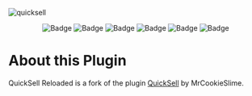 ![quicksell](https://raw.githubusercontent.com/CCMG-Minecraft/QuickSell/2a940e0ae7258f6ed73dfda7f6a17ef9078602ae/.github/readme/name.png)
<div style="text-align: center;">
<img src="https://img.shields.io/github/workflow/status/CCMG-Minecraft/QuickSell/Java%20CI?style=for-the-badge" alt="Badge">
<img alt="Badge" src="https://img.shields.io/github/v/release/CCMG-Minecraft/QuickSell?style=for-the-badge">
<img alt="Badge" src="https://img.shields.io/github/issues/CCMG-Minecraft/QuickSell?style=for-the-badge">
<img alt="Badge" src="https://img.shields.io/github/license/CCMG-Minecraft/QuickSell?style=for-the-badge">
<img alt="Badge" src="https://img.shields.io/badge/Minecraft%20Version-1.16-darkgreen?style=for-the-badge">
<img alt="Badge" src="https://img.shields.io/badge/Requires-PaperMC-blue?style=for-the-badge">
</div>

# About this Plugin
QuickSell Reloaded is a fork of the plugin [QuickSell](https://github.com/TheBusyBiscuit/QuickSell) by MrCookieSlime.